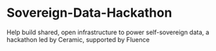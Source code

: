 # Sovereign-Data-Hackathon
Help build shared, open infrastructure to power self-sovereign data, a hackathon led by Ceramic, supported by Fluence
